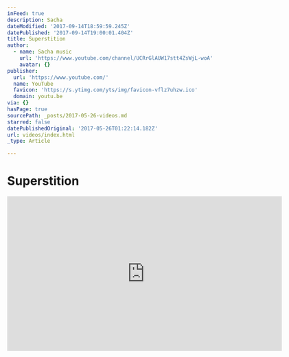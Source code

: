 ```yaml
---
inFeed: true
description: Sacha
dateModified: '2017-09-14T18:59:59.245Z'
datePublished: '2017-09-14T19:00:01.404Z'
title: Superstition
author:
  - name: Sacha music
    url: 'https://www.youtube.com/channel/UCRrGlAUW17stt4ZsWjL-woA'
    avatar: {}
publisher:
  url: 'https://www.youtube.com/'
  name: YouTube
  favicon: 'https://s.ytimg.com/yts/img/favicon-vflz7uhzw.ico'
  domain: youtu.be
via: {}
hasPage: true
sourcePath: _posts/2017-05-26-videos.md
starred: false
datePublishedOriginal: '2017-05-26T01:22:14.182Z'
url: videos/index.html
_type: Article

---
```

# Superstition

<iframe src="https://cdn.embedly.com/widgets/media.html?src=https%3A%2F%2Fwww.youtube.com%2Fembed%2FDa_TQP5VITE%3Ffeature%3Doembed&amp;url=http%3A%2F%2Fwww.youtube.com%2Fwatch%3Fv%3DDa_TQP5VITE&amp;image=https%3A%2F%2Fi.ytimg.com%2Fvi%2FDa_TQP5VITE%2Fhqdefault.jpg&amp;key=b7d04c9b404c499eba89ee7072e1c4f7&amp;type=text%2Fhtml&amp;schema=youtube" width="640" height="360" scrolling="no" frameborder="0" allowfullscreen="" style=""></iframe>